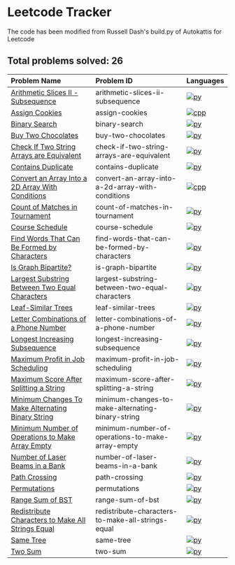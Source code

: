 # Leetcode Tracker

The code has been modified from Russell Dash's build.py of Autokattis for Leetcode

## Total problems solved: 26

|Problem Name|Problem ID|Languages|
|:---|:---|:---|
|[Arithmetic Slices II - Subsequence](https://leetcode.com/problems/arithmetic-slices-ii-subsequence)| arithmetic-slices-ii-subsequence |[![py](https://github.com/abrahamcalf/programming-languages-logos/blob/master/src/python/python_24x24.png)](src/Arithmetic%20Slices%20II%20-%20Subsequence/arithmetic-slices-ii-subsequence.py)|
|[Assign Cookies](https://leetcode.com/problems/assign-cookies)| assign-cookies |[![cpp](https://github.com/abrahamcalf/programming-languages-logos/blob/master/src/cpp/cpp_24x24.png)](src/Assign%20Cookies/assign-cookies.cpp)|
|[Binary Search](https://leetcode.com/problems/binary-search)| binary-search |[![py](https://github.com/abrahamcalf/programming-languages-logos/blob/master/src/python/python_24x24.png)](src/Binary%20Search/binary-search.py)|
|[Buy Two Chocolates](https://leetcode.com/problems/buy-two-chocolates)| buy-two-chocolates |[![py](https://github.com/abrahamcalf/programming-languages-logos/blob/master/src/python/python_24x24.png)](src/Buy%20Two%20Chocolates/buy-two-chocolates.py)|
|[Check If Two String Arrays are Equivalent](https://leetcode.com/problems/check-if-two-string-arrays-are-equivalent)| check-if-two-string-arrays-are-equivalent |[![py](https://github.com/abrahamcalf/programming-languages-logos/blob/master/src/python/python_24x24.png)](src/Check%20If%20Two%20String%20Arrays%20are%20Equivalent/check-if-two-string-arrays-are-equivalent.py)|
|[Contains Duplicate](https://leetcode.com/problems/contains-duplicate)| contains-duplicate |[![py](https://github.com/abrahamcalf/programming-languages-logos/blob/master/src/python/python_24x24.png)](src/Contains%20Duplicate/contains-duplicate.py)|
|[Convert an Array Into a 2D Array With Conditions](https://leetcode.com/problems/convert-an-array-into-a-2d-array-with-conditions)| convert-an-array-into-a-2d-array-with-conditions |[![cpp](https://github.com/abrahamcalf/programming-languages-logos/blob/master/src/cpp/cpp_24x24.png)](src/Convert%20an%20Array%20Into%20a%202D%20Array%20With%20Conditions/convert-an-array-into-a-2d-array-with-conditions.cpp)|
|[Count of Matches in Tournament](https://leetcode.com/problems/count-of-matches-in-tournament)| count-of-matches-in-tournament |[![py](https://github.com/abrahamcalf/programming-languages-logos/blob/master/src/python/python_24x24.png)](src/Count%20of%20Matches%20in%20Tournament/count-of-matches-in-tournament.py)|
|[Course Schedule](https://leetcode.com/problems/course-schedule)| course-schedule |[![py](https://github.com/abrahamcalf/programming-languages-logos/blob/master/src/python/python_24x24.png)](src/Course%20Schedule/course-schedule.py)|
|[Find Words That Can Be Formed by Characters](https://leetcode.com/problems/find-words-that-can-be-formed-by-characters)| find-words-that-can-be-formed-by-characters |[![py](https://github.com/abrahamcalf/programming-languages-logos/blob/master/src/python/python_24x24.png)](src/Find%20Words%20That%20Can%20Be%20Formed%20by%20Characters/find-words-that-can-be-formed-by-characters.py)|
|[Is Graph Bipartite?](https://leetcode.com/problems/is-graph-bipartite)| is-graph-bipartite |[![py](https://github.com/abrahamcalf/programming-languages-logos/blob/master/src/python/python_24x24.png)](src/Is%20Graph%20Bipartite%3f/is-graph-bipartite.py)|
|[Largest Substring Between Two Equal Characters](https://leetcode.com/problems/largest-substring-between-two-equal-characters)| largest-substring-between-two-equal-characters |[![py](https://github.com/abrahamcalf/programming-languages-logos/blob/master/src/python/python_24x24.png)](src/Largest%20Substring%20Between%20Two%20Equal%20Characters/largest-substring-between-two-equal-characters.py)|
|[Leaf-Similar Trees](https://leetcode.com/problems/leaf-similar-trees)| leaf-similar-trees |[![py](https://github.com/abrahamcalf/programming-languages-logos/blob/master/src/python/python_24x24.png)](src/Leaf-Similar%20Trees/leaf-similar-trees.py)|
|[Letter Combinations of a Phone Number](https://leetcode.com/problems/letter-combinations-of-a-phone-number)| letter-combinations-of-a-phone-number |[![py](https://github.com/abrahamcalf/programming-languages-logos/blob/master/src/python/python_24x24.png)](src/Letter%20Combinations%20of%20a%20Phone%20Number/letter-combinations-of-a-phone-number.py)|
|[Longest Increasing Subsequence](https://leetcode.com/problems/longest-increasing-subsequence)| longest-increasing-subsequence |[![py](https://github.com/abrahamcalf/programming-languages-logos/blob/master/src/python/python_24x24.png)](src/Longest%20Increasing%20Subsequence/longest-increasing-subsequence.py)|
|[Maximum Profit in Job Scheduling](https://leetcode.com/problems/maximum-profit-in-job-scheduling)| maximum-profit-in-job-scheduling |[![py](https://github.com/abrahamcalf/programming-languages-logos/blob/master/src/python/python_24x24.png)](src/Maximum%20Profit%20in%20Job%20Scheduling/maximum-profit-in-job-scheduling.py)|
|[Maximum Score After Splitting a String](https://leetcode.com/problems/maximum-score-after-splitting-a-string)| maximum-score-after-splitting-a-string |[![py](https://github.com/abrahamcalf/programming-languages-logos/blob/master/src/python/python_24x24.png)](src/Maximum%20Score%20After%20Splitting%20a%20String/maximum-score-after-splitting-a-string.py)|
|[Minimum Changes To Make Alternating Binary String](https://leetcode.com/problems/minimum-changes-to-make-alternating-binary-string)| minimum-changes-to-make-alternating-binary-string |[![py](https://github.com/abrahamcalf/programming-languages-logos/blob/master/src/python/python_24x24.png)](src/Minimum%20Changes%20To%20Make%20Alternating%20Binary%20String/minimum-changes-to-make-alternating-binary-string.py)|
|[Minimum Number of Operations to Make Array Empty](https://leetcode.com/problems/minimum-number-of-operations-to-make-array-empty)| minimum-number-of-operations-to-make-array-empty |[![py](https://github.com/abrahamcalf/programming-languages-logos/blob/master/src/python/python_24x24.png)](src/Minimum%20Number%20of%20Operations%20to%20Make%20Array%20Empty/minimum-number-of-operations-to-make-array-empty.py)|
|[Number of Laser Beams in a Bank](https://leetcode.com/problems/number-of-laser-beams-in-a-bank)| number-of-laser-beams-in-a-bank |[![py](https://github.com/abrahamcalf/programming-languages-logos/blob/master/src/python/python_24x24.png)](src/Number%20of%20Laser%20Beams%20in%20a%20Bank/number-of-laser-beams-in-a-bank.py)|
|[Path Crossing](https://leetcode.com/problems/path-crossing)| path-crossing |[![py](https://github.com/abrahamcalf/programming-languages-logos/blob/master/src/python/python_24x24.png)](src/Path%20Crossing/path-crossing.py)|
|[Permutations](https://leetcode.com/problems/permutations)| permutations |[![py](https://github.com/abrahamcalf/programming-languages-logos/blob/master/src/python/python_24x24.png)](src/Permutations/permutations.py)|
|[Range Sum of BST](https://leetcode.com/problems/range-sum-of-bst)| range-sum-of-bst |[![py](https://github.com/abrahamcalf/programming-languages-logos/blob/master/src/python/python_24x24.png)](src/Range%20Sum%20of%20BST/range-sum-of-bst.py)|
|[Redistribute Characters to Make All Strings Equal](https://leetcode.com/problems/redistribute-characters-to-make-all-strings-equal)| redistribute-characters-to-make-all-strings-equal |[![py](https://github.com/abrahamcalf/programming-languages-logos/blob/master/src/python/python_24x24.png)](src/Redistribute%20Characters%20to%20Make%20All%20Strings%20Equal/redistribute-characters-to-make-all-strings-equal.py)|
|[Same Tree](https://leetcode.com/problems/same-tree)| same-tree |[![py](https://github.com/abrahamcalf/programming-languages-logos/blob/master/src/python/python_24x24.png)](src/Same%20Tree/same-tree.py)|
|[Two Sum](https://leetcode.com/problems/two-sum)| two-sum |[![py](https://github.com/abrahamcalf/programming-languages-logos/blob/master/src/python/python_24x24.png)](src/Two%20Sum/two-sum.py)|
